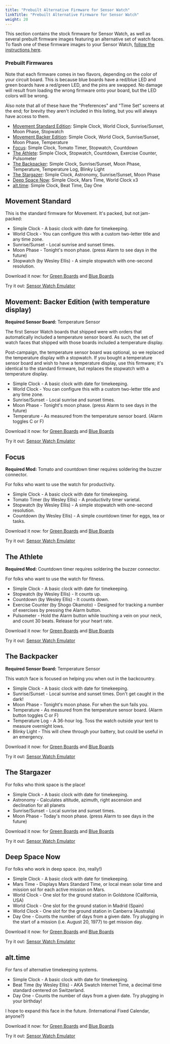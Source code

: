 ```yaml
---
title: "Prebuilt Alternative Firmware for Sensor Watch"
linkTitle: "Prebuilt Alternative Firmware for Sensor Watch"
weight: 20
---
```

This section contains the stock firmware for Sensor Watch, as well as several prebuilt firmware images featuring an alternative set of watch faces. To flash one of these firmware images to your Sensor Watch, [follow the instructions here](/docs/firmware/flashing/).

### Prebuilt Firmwares

Note that each firmware comes in two flavors, depending on the color of your circuit board. This is because blue boards have a red/blue LED and green boards have a red/green LED, and the pins are swapped. No damage will result from loading the wrong firmware onto your board, but the LED colors will be wrong. 

Also note that all of these have the "Preferences" and "Time Set" screens at the end; for brevity they aren't included in this listing, but you will always have access to them.

* [Movement Standard Edition](#movement-standard): Simple Clock, World Clock, Sunrise/Sunset, Moon Phase, Stopwatch
* [Movement Backer Edition](#movement-backer-edition-with-temperature-display): Simple Clock, World Clock, Sunrise/Sunset, Moon Phase, Temperature
* [Focus](#focus): Simple Clock, Tomato Timer, Stopwatch, Countdown
* [The Athlete](#the-athlete): Simple Clock, Stopwatch, Countdown, Exercise Counter, Pulsometer
* [The Backpacker](#the-backpacker): Simple Clock, Sunrise/Sunset, Moon Phase, Temperature, Temperature Log, Blinky Light
* [The Stargazer](#the-stargazer): Simple Clock, Astronomy, Sunrise/Sunset, Moon Phase
* [Deep Space Now](#deep-space-now): Simple Clock, Mars Time, World Clock x3
* [alt.time](#alttime): Simple Clock, Beat Time, Day One

Movement Standard
-----------------

This is the standard firmware for Movement. It's packed, but not jam-packed:

* Simple Clock - A basic clock with date for timekeeping.
* World Clock - You can configure this with a custom two-letter title and any time zone.
* Sunrise/Sunset - Local sunrise and sunset times.
* Moon Phase - Tonight's moon phase. (press Alarm to see days in the future)
* Stopwatch (by Wesley Ellis) - A simple stopwatch with one-second resolution.

Download it now: for [Green Boards](/docs/firmware/download/standard-green.uf2) and [Blue Boards](/docs/firmware/download/standard-blue.uf2)

Try it out: [Sensor Watch Emulator](/docs/firmware/simulate/standard/)

Movement: Backer Edition (with temperature display)
---------------------------------------------------

**Required Sensor Board:** Temperature Sensor

The first Sensor Watch boards that shipped were with orders that automatically included a temperature sensor board. As such, the set of watch faces that shipped with those boards included a temperature display.

Post-campaign, the temperature sensor board was optional, so we replaced the temperature display with a stopwatch. If you bought a temperature sensor board and wish to have a temperature display, use this firmware; it's identical to the standard firmware, but replaces the stopwatch with a temperature display.

* Simple Clock - A basic clock with date for timekeeping.
* World Clock - You can configure this with a custom two-letter title and any time zone.
* Sunrise/Sunset - Local sunrise and sunset times.
* Moon Phase - Tonight's moon phase. (press Alarm to see days in the future)
* Temperature - As measured from the temperature sensor board. (Alarm toggles C or F)

Download it now: for [Green Boards](/docs/firmware/download/backer-green.uf2) and [Blue Boards](/docs/firmware/download/backer-blue.uf2)

Try it out: [Sensor Watch Emulator](/docs/firmware/simulate/backer/)

Focus
-----

**Required Mod:** Tomato and countdown timer requires soldering the buzzer connector.

For folks who want to use the watch for productivity.

* Simple Clock - A basic clock with date for timekeeping.
* Tomato Timer (by Wesley Ellis) - A productivity timer varietal.
* Stopwatch (by Wesley Ellis) - A simple stopwatch with one-second resolution.
* Countdown (by Wesley Ellis) - A simple countdown timer for eggs, tea or tasks.

Download it now: for [Green Boards](/docs/firmware/download/focus-green.uf2) and [Blue Boards](/docs/firmware/download/focus-blue.uf2)

Try it out: [Sensor Watch Emulator](/docs/firmware/simulate/focus/)

The Athlete
-----------

**Required Mod:** Countdown timer requires soldering the buzzer connector.

For folks who want to use the watch for fitness.

* Simple Clock - A basic clock with date for timekeeping.
* Stopwatch (by Wesley Ellis) - It counts up.
* Countdown (by Wesley Ellis) - It counts down.
* Exercise Counter (by Shogo Okamoto) - Designed for tracking a number of exercises by pressing the Alarm button.
* Pulsometer - Hold the Alarm button while touching a vein on your neck, and count 30 beats. Release for your heart rate.

Download it now: for [Green Boards](/docs/firmware/download/the_athlete-green.uf2) and [Blue Boards](/docs/firmware/download/the_athlete-blue.uf2)

Try it out: [Sensor Watch Emulator](/docs/firmware/simulate/the_athlete/)

The Backpacker
--------------

**Required Sensor Board:** Temperature Sensor

This watch face is focused on helping you when out in the backcountry.

* Simple Clock - A basic clock with date for timekeeping.
* Sunrise/Sunset - Local sunrise and sunset times. Don't get caught in the dark!
* Moon Phase - Tonight's moon phase. For when the sun fails you.
* Temperature - As measured from the temperature sensor board. (Alarm button toggles C or F)
* Temperature Log - A 36-hour log. Toss the watch outside your tent to measure overnight lows.
* Blinky Light - This will chew through your battery, but could be useful in an emergency.

Download it now: for [Green Boards](/docs/firmware/download/the_backpacker-green.uf2) and [Blue Boards](/docs/firmware/download/the_backpacker-blue.uf2)

Try it out: [Sensor Watch Emulator](/docs/firmware/simulate/the_backpacker/)

The Stargazer
-------------

For folks who think space is the place!

* Simple Clock - A basic clock with date for timekeeping.
* Astronomy - Calculates altitude, azimuth, right ascension and declination for all planets
* Sunrise/Sunset - Local sunrise and sunset times.
* Moon Phase - Today's moon phase. (press Alarm to see days in the future)

Download it now: for [Green Boards](/docs/firmware/download/the_stargazer-green.uf2) and [Blue Boards](/docs/firmware/download/the_stargazer-blue.uf2)

Try it out: [Sensor Watch Emulator](/docs/firmware/simulate/the_stargazer/)

Deep Space Now
--------------

For folks who work in deep space. (no, really!)

* Simple Clock - A basic clock with date for timekeeping.
* Mars Time - Displays Mars Standard Time, or local mean solar time and mission sol for each active mission on Mars.
* World Clock - One slot for the ground station in Goldstone (California, USA)
* World Clock - One slot for the ground station in Madrid (Spain)
* World Clock - One slot for the ground station in Canberra (Australia)
* Day One - Counts the number of days from a given date. Try plugging in the start of a mission (i.e. August 20, 1977) to get mission day.

Download it now: for [Green Boards](/docs/firmware/download/deep_space_now-green.uf2) and [Blue Boards](/docs/firmware/download/deep_space_now-blue.uf2)

Try it out: [Sensor Watch Emulator](/docs/firmware/simulate/deep_space_now/)

alt.time
--------

For fans of alternative timekeeping systems.

* Simple Clock - A basic clock with date for timekeeping.
* Beat Time (by Wesley Ellis) - AKA Swatch Internet Time, a decimal time standard centered on Switzerland.
* Day One - Counts the number of days from a given date. Try plugging in your birthday!

I hope to expand this face in the future. (International Fixed Calendar, anyone?)

Download it now: for [Green Boards](/docs/firmware/download/alt_time-green.uf2) and [Blue Boards](/docs/firmware/download/alt_time-blue.uf2)

Try it out: [Sensor Watch Emulator](/docs/firmware/simulate/alt_time/)
